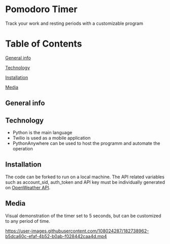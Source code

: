 # Pomodoro Timer

Track your work and resting periods with a customizable program 

# Table of Contents  
[General info](#gen) 

[Technology](#tech)

[Installation](#installation)

[Media](#med)

 
## General info


 
## Technology
* Python is the main language
* Twilio is used as a mobile application
* PythonAnywhere can be used to host the programm and automate the operation
 
## Installation
The code can be forked to run on a local machine. The API related variables such as account_sid, auth_token and API key must be individually generated on [OpenWeather API](https://openweathermap.org/api). 

## Media
Visual demonstration of the timer set to 5 seconds, but can be customized to any period of time.

https://user-images.githubusercontent.com/108024287/182738962-b5dca60c-efaf-4b52-b0ab-f028442caa4d.mp4


